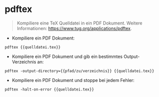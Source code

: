 # pdftex

> Kompiliere eine TeX Quelldatei in ein PDF Dokument.
> Weitere Informationen: <https://www.tug.org/applications/pdftex>.

- Kompiliere ein PDF Dokument:

`pdftex {{quelldatei.tex}}`

- Kompiliere ein PDF Dokument und gib ein bestimmtes Output-Verzeichnis an:

`pdftex -output-directory={{pfad/zu/verzeichnis}} {{quelldatei.tex}}`

- Kompiliere ein PDF Dokument und stoppe bei jedem Fehler:

`pdftex -halt-on-error {{quelldatei.tex}}`
